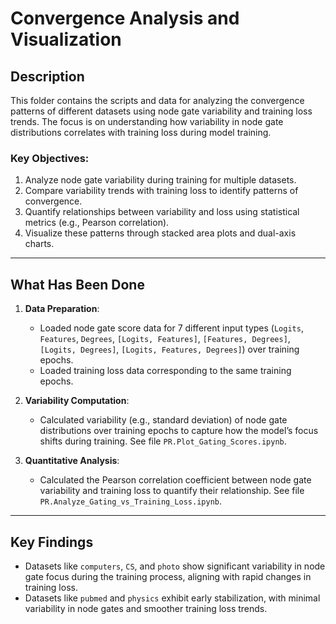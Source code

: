 # Convergence Analysis and Visualization

## Description

This folder contains the scripts and data for analyzing the convergence patterns of different datasets using node gate variability and training loss trends. The focus is on understanding how variability in node gate distributions correlates with training loss during model training.

### Key Objectives:
1. Analyze node gate variability during training for multiple datasets.
2. Compare variability trends with training loss to identify patterns of convergence.
3. Quantify relationships between variability and loss using statistical metrics (e.g., Pearson correlation).
4. Visualize these patterns through stacked area plots and dual-axis charts.

---

## What Has Been Done

1. **Data Preparation**:
   - Loaded node gate score data for 7 different input types (`Logits`, `Features`, `Degrees`, `[Logits, Features]`, `[Features, Degrees]`, `[Logits, Degrees]`, `[Logits, Features, Degrees]`) over training epochs.
   - Loaded training loss data corresponding to the same training epochs.

2. **Variability Computation**:
   - Calculated variability (e.g., standard deviation) of node gate distributions over training epochs to capture how the model’s focus shifts during training. See file `PR.Plot_Gating_Scores.ipynb`.

3. **Quantitative Analysis**:
   - Calculated the Pearson correlation coefficient between node gate variability and training loss to quantify their relationship. See file `PR.Analyze_Gating_vs_Training_Loss.ipynb`.

---

## Key Findings

- Datasets like `computers`, `CS`, and `photo` show significant variability in node gate focus during the training process, aligning with rapid changes in training loss.
- Datasets like `pubmed` and `physics` exhibit early stabilization, with minimal variability in node gates and smoother training loss trends.
